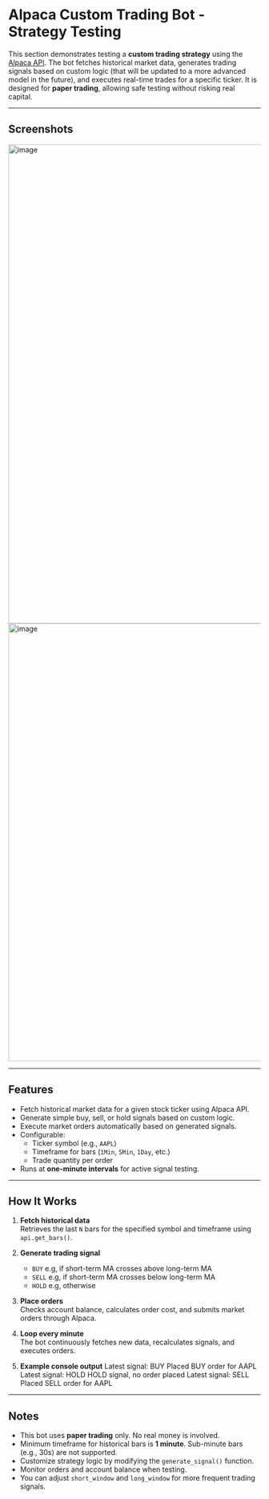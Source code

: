 # Alpaca Custom Trading Bot - Strategy Testing

This section demonstrates testing a **custom trading strategy** using the [Alpaca API](https://alpaca.markets/). The bot fetches historical market data, generates trading signals based on custom logic (that will be updated to a more advanced model in the future), and executes real-time trades for a specific ticker. It is designed for **paper trading**, allowing safe testing without risking real capital.

---

## Screenshots 

<img width="1470" height="956" alt="image" src="https://github.com/user-attachments/assets/2aeeee7d-6138-4659-a466-24125b2ed4d5" /> 

<img width="1470" height="874" alt="image" src="https://github.com/user-attachments/assets/83168b73-a2eb-4ba1-9c8e-1cae73f9e58d" />

---

## Features

- Fetch historical market data for a given stock ticker using Alpaca API.
- Generate simple buy, sell, or hold signals based on custom logic.
- Execute market orders automatically based on generated signals.
- Configurable:
  - Ticker symbol (e.g., `AAPL`)
  - Timeframe for bars (`1Min`, `5Min`, `1Day`, etc.)
  - Trade quantity per order
- Runs at **one-minute intervals** for active signal testing.

---


## How It Works

1. **Fetch historical data**  
   Retrieves the last `N` bars for the specified symbol and timeframe using `api.get_bars()`.

2. **Generate trading signal**  
   - `BUY` e.g, if short-term MA crosses above long-term MA  
   - `SELL` e.g, if short-term MA crosses below long-term MA  
   - `HOLD` e.g, otherwise

3. **Place orders**  
   Checks account balance, calculates order cost, and submits market orders through Alpaca.

4. **Loop every minute**  
   The bot continuously fetches new data, recalculates signals, and executes orders.

5. **Example console output**
  Latest signal: BUY
  Placed BUY order for AAPL
  Latest signal: HOLD
  HOLD signal, no order placed
  Latest signal: SELL
  Placed SELL order for AAPL

---

## Notes

- This bot uses **paper trading** only. No real money is involved.
- Minimum timeframe for historical bars is **1 minute**. Sub-minute bars (e.g., 30s) are not supported.
- Customize strategy logic by modifying the `generate_signal()` function.
- Monitor orders and account balance when testing.
- You can adjust `short_window` and `long_window` for more frequent trading signals.
